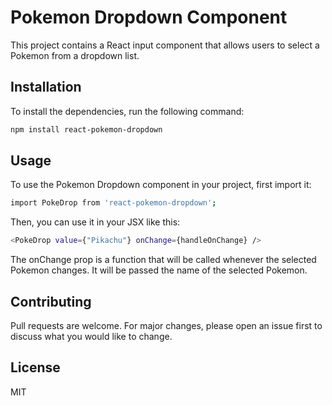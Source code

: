 # Pokemon Dropdown Component

This project contains a React input component that allows users to select a Pokemon from a dropdown list.

## Installation

To install the dependencies, run the following command:

```bash
npm install react-pokemon-dropdown
```

## Usage

To use the Pokemon Dropdown component in your project, first import it:

```bash
import PokeDrop from 'react-pokemon-dropdown';
```

Then, you can use it in your JSX like this:

```bash
<PokeDrop value={"Pikachu"} onChange={handleOnChange} />
```

The onChange prop is a function that will be called whenever the selected Pokemon changes. It will be passed the name of the selected Pokemon.

## Contributing

Pull requests are welcome. For major changes, please open an issue first to discuss what you would like to change.

## License

MIT
